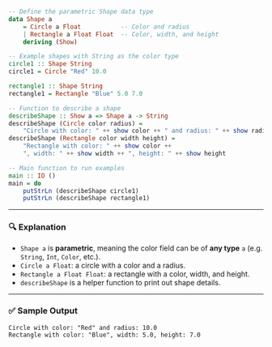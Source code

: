 ```haskell
-- Define the parametric Shape data type
data Shape a
    = Circle a Float           -- Color and radius
    | Rectangle a Float Float  -- Color, width, and height
    deriving (Show)

-- Example shapes with String as the color type
circle1 :: Shape String
circle1 = Circle "Red" 10.0

rectangle1 :: Shape String
rectangle1 = Rectangle "Blue" 5.0 7.0

-- Function to describe a shape
describeShape :: Show a => Shape a -> String
describeShape (Circle color radius) =
    "Circle with color: " ++ show color ++ " and radius: " ++ show radius
describeShape (Rectangle color width height) =
    "Rectangle with color: " ++ show color ++
    ", width: " ++ show width ++ ", height: " ++ show height

-- Main function to run examples
main :: IO ()
main = do
    putStrLn (describeShape circle1)
    putStrLn (describeShape rectangle1)
```

---

### 🔍 Explanation

* `Shape a` is **parametric**, meaning the color field can be of **any type** `a` (e.g. `String`, `Int`, `Color`, etc.).
* `Circle a Float`: a circle with a color and a radius.
* `Rectangle a Float Float`: a rectangle with a color, width, and height.
* `describeShape` is a helper function to print out shape details.

---

### ✅ Sample Output

```
Circle with color: "Red" and radius: 10.0
Rectangle with color: "Blue", width: 5.0, height: 7.0
